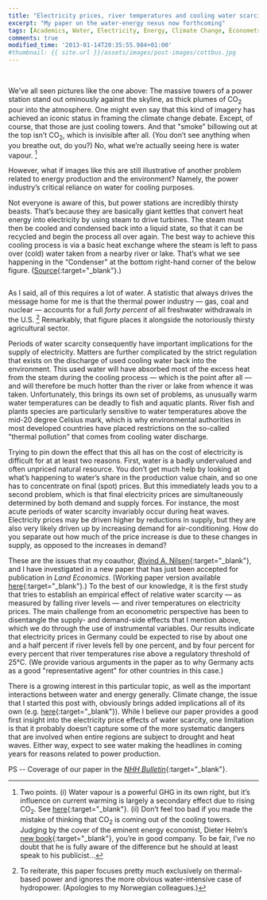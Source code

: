 ```yaml
---
title: "Electricity prices, river temperatures and cooling water scarcity"
excerpt: "My paper on the water-energy nexus now forthcoming"
tags: [Academics, Water, Electricity, Energy, Climate Change, Econometrics]
comments: true
modified_time: '2013-01-14T20:35:55.984+01:00'
#thumbnail: {{ site.url }}/assets/images/post-images/cottbus.jpg
---
```


<img src="{{ site.url }}/assets/images/post-images/cottbus.jpg" title="" alt="" style="display: block; margin: auto;" />
<br />

We’ve all seen pictures like the one above: The massive towers of a power station stand out ominously against the skyline, as thick plumes of CO<sub>2</sub> pour into the atmosphere. One might even say that this kind of imagery has achieved an iconic status in framing the climate change debate. Except, of course, that those are just cooling towers. And that "smoke" billowing out at the top isn’t CO<sub>2</sub>, which is invisible after all. (You don’t see anything when you breathe out, do you?) No, what we’re actually seeing here is water vapour. [^1]

However, what if images like this are still illustrative of another problem related to energy production and the environment? Namely, the power industry’s critical reliance on water for cooling purposes.

Not everyone is aware of this, but power stations are incredibly thirsty beasts. That’s because they are basically giant kettles that convert heat energy into electricity by using steam to drive turbines. The steam must then be cooled and condensed back into a liquid state, so that it can be recycled and begin the process all over again. The best way to achieve this cooling process is via a basic heat exchange where the steam is left to pass over (cold) water taken from a nearby river or lake. That’s what we see happening in the “Condenser” at the bottom right-hand corner of the below figure. ([Source](http://www.nrc.gov/){:target="_blank"}.)

<img src="{{ site.url }}/assets/images/post-images/student-pwr.gif" title="" alt="" style="display: block; margin: auto;" />

As I said, all of this requires a lot of water. A statistic that always drives the message home for me is that the thermal power industry — gas, coal and nuclear — accounts for a full *forty percent* of all freshwater withdrawals in the U.S. [^2] Remarkably, that figure places it alongside the notoriously thirsty agricultural sector.

Periods of water scarcity consequently have important implications for the supply of electricity. Matters are further complicated by the strict regulation that exists on the discharge of used cooling water back into the environment. This used water will have absorbed most of the excess heat from the steam during the cooling process — which is the point after all — and will therefore be much hotter than the river or lake from whence it was taken. Unfortunately, this brings its own set of problems, as unusually warm water temperatures can be deadly to fish and aquatic plants. River fish and plants species are particularly sensitive to water temperatures above the mid-20 degree Celsius mark, which is why environmental authorities in most developed countries have placed restrictions on the so-called "thermal pollution" that comes from cooling water discharge.

Trying to pin down the effect that this all has on the cost of electricity is difficult for at at least two reasons. First, water is a badly undervalued and often unpriced natural resource. You don’t get much help by looking at what’s happening to water’s share in the production value chain, and so one has to concentrate on final (spot) prices. But this immediately leads you to a second problem, which is that final electricity prices are simultaneously determined by both demand and supply forces. For instance, the most acute periods of water scarcity invariably occur during heat waves. Electricity prices may be driven higher by reductions in supply, but they are also very likely driven up by increasing demand for air-conditioning. How do you separate out how much of the price increase is due to these changes in supply, as opposed to the increases in demand?

These are the issues that my coauthor, [Øivind A. Nilsen](https://www.nhh.no/en/employees/faculty/oivind-anti-nilsen/){:target="_blank"}, and I have investigated in a new paper that has just been accepted for publication in *Land Economics*. (Working paper version available [here](http://blogg.nhh.no/ene/wp-content/uploads/2014/11/mcdermott2013water.pdf){:target="_blank"}.) To the best of our knowledge, it is the first study that tries to establish an empirical effect of relative water scarcity — as measured by falling river levels — and river temperatures on electricity prices. The main challenge from an econometric perspective has been to disentangle the supply- and demand-side effects that I mention above, which we do through the use of instrumental variables. Our results indicate that electricity prices in Germany could be expected to rise by about one and a half percent if river levels fell by one percent, and by four percent for every percent that river temperatures rise above a regulatory threshold of 25°C. (We provide various arguments in the paper as to why Germany acts as a good "representative agent" for other countries in this case.)

There is a growing interest in this particular topic, as well as the important interactions between water and energy generally. Climate change, the issue that I started this post with, obviously brings added implications all of its own (e.g. [here](http://www.nature.com/nclimate/journal/v2/n9/full/nclimate1546.html){:target="_blank"}). While I believe our paper provides a good first insight into the electricity price effects of water scarcity, one limitation is that it probably doesn’t capture some of the more systematic dangers that are involved when entire regions are subject to drought and heat waves. Either way, expect to see water making the headlines in coming years for reasons related to power production.

PS -- Coverage of our paper in the [*NHH Bulletin*](https://www.nhh.no/en/nhh-bulletin/article-archive/older-articles/2015/april/powerplants-and-climate/){:target="_blank"}. 


[^1]: Two points. (i) Water vapour is a powerful GHG in its own right, but it’s influence on current warming is largely a secondary effect due to rising CO<sub>2</sub>. See [here](http://www.skepticalscience.com/water-vapor-greenhouse-gas-basic.htm){:target="_blank"}. (ii) Don’t feel too bad if you made the mistake of thinking that CO<sub>2</sub> is coming out of the cooling towers. Judging by the cover of the eminent energy economist, Dieter Helm’s [new book](http://www.amazon.co.uk/The-Carbon-Crunch-Getting-Climate/dp/0300186592){:target="_blank"}, you’re in good company. To be fair, I’ve no doubt that he is fully aware of the difference but he should at least speak to his publicist...

[^2]: To reiterate, this paper focuses pretty much exclusively on thermal-based power and ignores the more obvious water-intensive case of hydropower. (Apologies to my Norwegian colleagues.)
